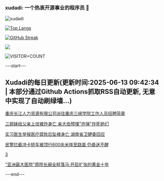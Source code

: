 ### xudadi: 一个热衷开源事业的程序员 👋

![xudadi](https://github-readme-stats-git-masterorgs-github-readme-stats-team.vercel.app/api?username=xudadi)

[![Top Langs](https://github-readme-stats.vercel.app/api/top-langs/?username=xudadi)](https://github.com/anuraghazra/github-readme-stats)

[![GitHub Streak](https://streak-stats.demolab.com?user=xudadi&locale=zh_Hans)](https://git.io/streak-stats)

![](https://raw.githubusercontent.com/xudadi/xudadi/main/assets/github-contribution-grid-snake.svg)

![VISITOR+COUNT](https://komarev.com/ghpvc/?username=xudadi&label=VISITOR+COUNT)


---start---

## Xudadi的每日更新(更新时间:2025-06-13 09:42:34 | 本部分通过Github Actions抓取RSS自动更新, 无意中实现了自动刷绿墙...)

[重庆长江人力资源有限公司派往重庆三峡学院工作人员招聘简章](https://www.gongkaoleida.com/article/2449116)

[三姐妹给父亲上坟被炸身亡 亲大伯预埋"炸弹"炸死她们](https://m.163.com/news/article/K1SAJ23N05561G0D.html)

[实习医生举报医疗腐败后坠楼身亡 湖南省卫健委回应](https://m.163.com/news/article/K1SVFN5J05149FJ6.html)

[民警拦截冲卡轿车被顶行600余米摔至路面 仍昏迷不醒](https://m.163.com/news/article/K1SH75SK0534P59R.html)

[3](https://m.163.com/touch/news/sub/domestic)

["亚洲最大医院"原院长阚全程落马:开启扩张的黄金十年](https://m.163.com/news/article/K1S4A8HF0514BE2Q.html)

---end---
